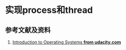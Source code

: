 # 实现process和thread

## 参考文献及资料

1. [Introduction to Operating Systems **from udacity.com**](https://classroom.udacity.com/courses/ud923)
